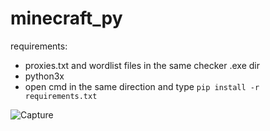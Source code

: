 # minecraft_py

requirements:
- proxies.txt and wordlist files in the same checker .exe dir
- python3x
- open cmd in the same direction and type
``pip install -r requirements.txt``

![Capture](https://user-images.githubusercontent.com/62406629/120914851-eee53d80-c6a0-11eb-9100-4c157db53207.PNG)
